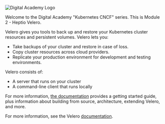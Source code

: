 ![Digital Academy Logo](/sylus/courses/kubernetes-cncf/module-2/assets/digital-academy-logo.png)

Welcome to the Digital Academy "Kubernetes CNCF" series. This is Module 2 - Heptio Velero.

Velero gives you tools to back up and restore your Kubernetes cluster resources and persistent volumes. Velero lets you:

- Take backups of your cluster and restore in case of loss.
- Copy cluster resources across cloud providers.
- Replicate your production environment for development and testing environments.

Velero consists of:

- A server that runs on your cluster
- A command-line client that runs locally

For more information, [the documentation](https://heptio.github.io/velero/v0.11.0/) provides a getting started guide, plus information about building from source, architecture, extending Velero, and more.

For more information, see the Velero [documentation][docs].

<!-- Links Referenced -->

[docs]:           https://github.com/heptio/velero
